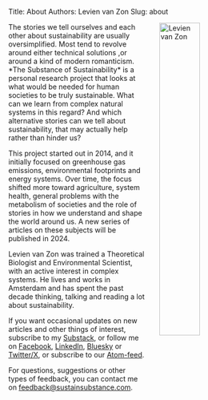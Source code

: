 Title: About
Authors: Levien van Zon
Slug: about

<!--- add CSS:
.rightaligned {
    float: right;
}
https://github.com/wrobstory/pelican_dynamic
--->

<img src="{static}/images/levien-portrait-2023-small-lighter.jpg" alt="Levien van Zon" style="float:right;padding-left:30px;border:none;width:40%;height:auto;" />
The stories we tell ourselves and each other about sustainability are usually oversimplified. Most tend to revolve around either technical solutions ,or around a kind of modern romanticism. 
*The Substance of Sustainability* is a personal research project that looks at what would be needed for human societies to be truly sustainable. What can we learn from complex natural systems in this regard? And which alternative stories can we tell about sustainability, that may actually help rather than hinder us?

This project started out in 2014, and it initially focused on greenhouse gas emissions, environmental footprints and  energy systems. Over time, the focus shifted more toward agriculture, system health, general problems with the metabolism of societies and the role of stories in how we understand and shape the world around us. A new series of articles on these subjects will be published in 2024.

Levien van Zon was trained a Theoretical Biologist and Environmental Scientist, with an active interest in complex systems. He lives and works in Amsterdam and has spent the past decade thinking, talking and reading a lot about sustainability. 

If you want occasional updates on new articles and other things of interest, subscribe to my [Substack](https://lvzon.substack.com/), or follow me on [Facebook](https://www.facebook.com/sustainsubstance), [LinkedIn](https://www.linkedin.com/in/lvzon), [Bluesky](https://bsky.app/profile/lvzon.bsky.social) or [Twitter/X](https://twitter.com/levienvanzon), or subscribe to our [Atom-feed](/feeds/all.atom.xml).

For questions, suggestions or other types of feedback, you can contact me on feedback@sustainsubstance.com.


